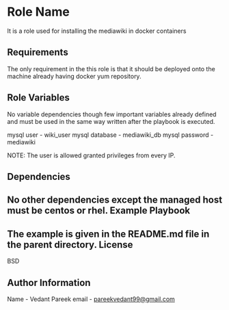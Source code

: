 Role Name
=========

It is a role used for installing the mediawiki in docker containers

Requirements
------------

The only requirement in the this role is that it should be deployed onto the machine already having docker yum repository.
  
Role Variables
--------------

No variable dependencies though few important variables already defined and must be used in the same way written after the playbook is executed.

mysql user - wiki_user
mysql database - mediawiki_db
mysql password - mediawiki

NOTE: The user is allowed granted privileges from every IP.


Dependencies
------------

No other dependencies except the managed host must be centos or rhel.
Example Playbook
----------------

The example is given in the README.md file in the parent directory.
License
-------

BSD

Author Information
------------------

Name - Vedant Pareek
email - pareekvedant99@gmail.com
